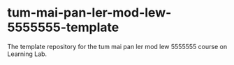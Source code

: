 # tum-mai-pan-ler-mod-lew-5555555-template
The template repository for the tum mai pan ler mod lew 5555555 course on Learning Lab.
